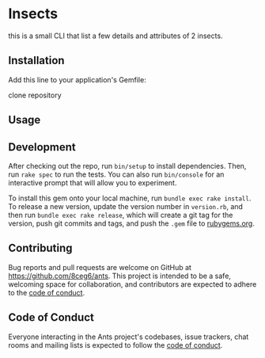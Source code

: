 # Insects 
this is a small CLI that list a few details and attributes of 2 insects. 


## Installation

Add this line to your application's Gemfile:

clone repository 

## Usage



## Development

After checking out the repo, run `bin/setup` to install dependencies. Then, run `rake spec` to run the tests. You can also run `bin/console` for an interactive prompt that will allow you to experiment.

To install this gem onto your local machine, run `bundle exec rake install`. To release a new version, update the version number in `version.rb`, and then run `bundle exec rake release`, which will create a git tag for the version, push git commits and tags, and push the `.gem` file to [rubygems.org](https://rubygems.org).

## Contributing

Bug reports and pull requests are welcome on GitHub at https://github.com/8ceg6/ants. This project is intended to be a safe, welcoming space for collaboration, and contributors are expected to adhere to the [code of conduct](https://github.com/8ceg6/ants/blob/master/CODE_OF_CONDUCT.md).


## Code of Conduct

Everyone interacting in the Ants project's codebases, issue trackers, chat rooms and mailing lists is expected to follow the [code of conduct](https://github.com/8ceg6/ants/blob/master/CODE_OF_CONDUCT.md).
